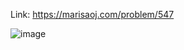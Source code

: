 Link: https://marisaoj.com/problem/547

![image](https://github.com/user-attachments/assets/2077a341-147f-451f-b654-e0b8d0cd9d70)
